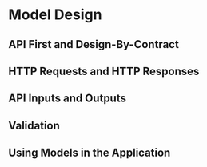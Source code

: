 # Model Design

## API First and Design-By-Contract

## HTTP Requests and HTTP Responses

## API Inputs and Outputs

## Validation

## Using Models in the Application 

